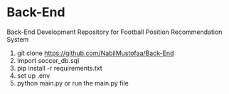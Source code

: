 # Back-End
Back-End Development Repository for Football Position Recommendation System

1. git clone https://github.com/NabilMustofaa/Back-End
2. import soccer_db.sql
2. pip install -r requirements.txt
3. set up .env
4. python main.py or run the main.py file
